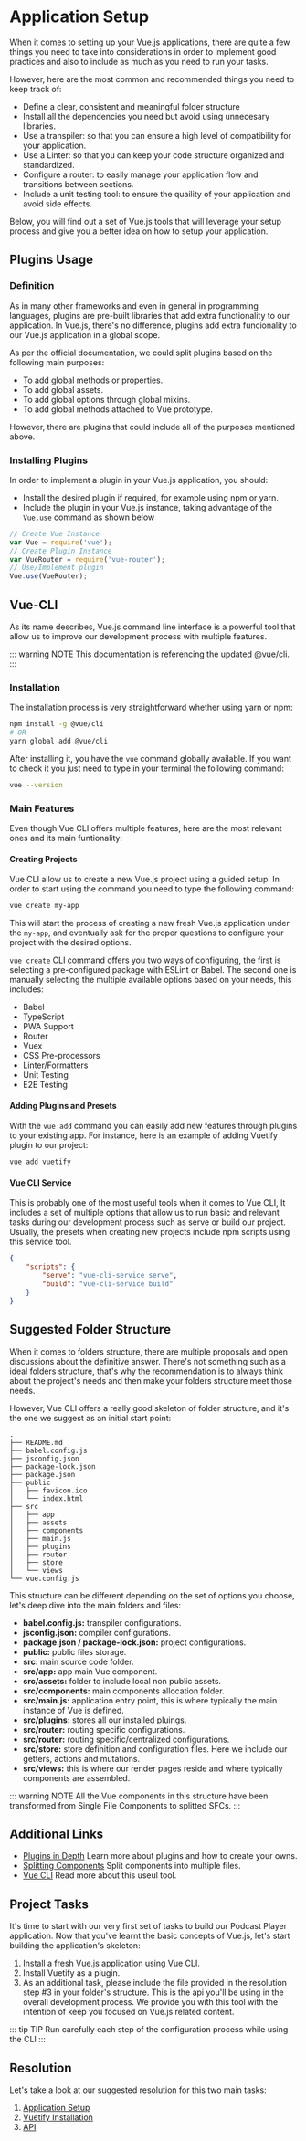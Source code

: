 # Application Setup

When it comes to setting up your Vue.js applications, there are quite a few things you need to take into considerations in order to implement good practices and also to include as much as you need to run your tasks.

However, here are the most common and recommended things you need to keep track of:

- Define a clear, consistent and meaningful folder structure
- Install all the dependencies you need but avoid using unnecesary libraries.
- Use a transpiler: so that you can ensure a high level of compatibility for your application.
- Use a Linter: so that you can keep your code structure organized and standardized.
- Configure a router: to easily manage your application flow and transitions between sections.
- Include a unit testing tool: to ensure the quaility of your application and avoid side effects.

Below, you will find out a set of Vue.js tools that will leverage your setup process and give you a better idea on how to setup your application.

## Plugins Usage

### Definition

As in many other frameworks and even in general in programming languages, plugins are pre-built libraries that add extra functionality to our application. In Vue.js, there's no difference, plugins add extra funcionality to our Vue.js application in a global scope.

As per the official documentation, we could split plugins based on the following main purposes:

- To add global methods or properties.
- To add global assets.
- To add global options through global mixins.
- To add global methods attached to Vue prototype.

However, there are plugins that could include all of the purposes mentioned above.

### Installing Plugins

In order to implement a plugin in your Vue.js application, you should:

- Install the desired plugin if required, for example using npm or yarn.
- Include the plugin in your Vue.js instance, taking advantage of the `Vue.use` command as shown below

```javascript
// Create Vue Instance
var Vue = require('vue');
// Create Plugin Instance
var VueRouter = require('vue-router');
// Use/Implement plugin
Vue.use(VueRouter);
```

## Vue-CLI

As its name describes, Vue.js command line interface is a powerful tool that allow us to improve our development process with multiple features.

::: warning NOTE
This documentation is referencing the updated @vue/cli.
:::

### Installation

The installation process is very straightforward whether using yarn or npm:

```bash
npm install -g @vue/cli
# OR
yarn global add @vue/cli
```

After installing it, you have the `vue` command globally available. If you want to check it you just need to type in your terminal the following command:

```bash
vue --version
```

### Main Features

Even though Vue CLI offers multiple features, here are the most relevant ones and its main funtionality:

#### Creating Projects

Vue CLI allow us to create a new Vue.js project using a guided setup. In order to start using the command you need to type the following command:

```bash
vue create my-app
```

This will start the process of creating a new fresh Vue.js application under the `my-app`, and eventually ask for the proper questions to configure your project with the desired options.

`vue create` CLI command offers you two ways of configuring, the first is selecting a pre-configured package with ESLint or Babel. The second one is manually selecting the multiple available options based on your needs, this includes:

- Babel
- TypeScript
- PWA Support
- Router
- Vuex
- CSS Pre-processors
- Linter/Formatters
- Unit Testing
- E2E Testing

#### Adding Plugins and Presets

With the `vue add` command you can easily add new features through plugins to your existing app. For instance, here is an example of adding Vuetify plugin to our project:

```bash
vue add vuetify
```

#### Vue CLI Service

This is probably one of the most useful tools when it comes to Vue CLI, It includes a set of multiple options that allow us to run basic and relevant tasks during our development process such as serve or build our project. Usually, the presets when creating new projects include npm scripts using this service tool.

```json
{
	"scripts": {
		"serve": "vue-cli-service serve",
		"build": "vue-cli-service build"
	}
}
```

## Suggested Folder Structure

When it comes to folders structure, there are multiple proposals and open discussions about the definitive answer. There's not something such as a ideal folders structure, that's why the recommendation is to always think about the project's needs and then make your folders structure meet those needs.

However, Vue CLI offers a really good skeleton of folder structure, and it's the one we suggest as an initial start point:

```
.
├── README.md
├── babel.config.js
├── jsconfig.json
├── package-lock.json
├── package.json
├── public
│   ├── favicon.ico
│   └── index.html
├── src
│   ├── app
│   ├── assets
│   ├── components
│   ├── main.js
│   ├── plugins
│   ├── router
│   ├── store
│   └── views
└── vue.config.js
```

This structure can be different depending on the set of options you choose, let's deep dive into the main folders and files:

- **babel.config.js:** transpiler configurations.
- **jsconfig.json:** compiler configurations.
- **package.json / package-lock.json:** project configurations.
- **public:** public files storage.
- **src:** main source code folder.
- **src/app:** app main Vue component.
- **src/assets:** folder to include local non public assets.
- **src/components:** main components allocation folder.
- **src/main.js:** application entry point, this is where typically the main instance of Vue is defined.
- **src/plugins:** stores all our installed pluings.
- **src/router:** routing specific configurations.
- **src/router:** routing specific/centralized configurations.
- **src/store:** store definition and configuration files. Here we include our getters, actions and mutations.
- **src/views:** this is where our render pages reside and where typically components are assembled.

::: warning NOTE
All the Vue components in this structure have been transformed from Single File Components to splitted SFCs.
:::

## Additional Links

- [Plugins in Depth](https://vuejs.org/v2/guide/plugins.html#ad) Learn more about plugins and how to create your owns.
- [Splitting Components](https://nullcast.io/split-vue-js-components-into-multiple-files/) Split components into multiple files.
- [Vue CLI](https://cli.vuejs.org/guide/) Read more about this useul tool.

## Project Tasks

It's time to start with our very first set of tasks to build our Podcast Player application. Now that you've learnt the basic concepts of Vue.js, let's start building the application's skeleton:

1. Install a fresh Vue.js application using Vue CLI.
2. Install Vuetify as a plugin.
3. As an additional task, please include the file provided in the resolution step #3 in your folder's structure. This is the api you'll be using in the overall development process. We provide you with this tool with the intention of keep you focused on Vue.js related content.

::: tip TIP
Run carefully each step of the configuration process while using the CLI
:::

## Resolution

Let's take a look at our suggested resolution for this two main tasks:

1. [Application Setup](https://github.com/gorillalogic/vuejs-training/pull/1/)
2. [Vuetify Installation](https://github.com/gorillalogic/vuejs-training/pull/2)
3. [API](https://github.com/gorillalogic/vuejs-training/pull/3)
